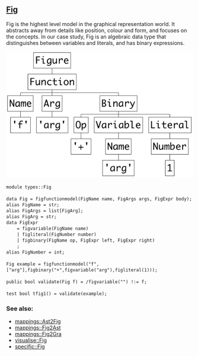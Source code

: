 ## [Fig](https://github.com/grammarware/bx-parsing/blob/master/src/types/Fig.rsc)

Fig is the highest level model in the graphical representation world. It abstracts away from
details like position, colour and form, and focuses on the concepts.
In our case study, Fig is an algebraic data type that distinguishes between variables and
literals, and has binary expressions.

![Example](https://github.com/grammarware/bx-parsing/raw/master/img/Fig.png)

```
module types::Fig

data Fig = figfunctionmodel(FigName name, FigArgs args, FigExpr body);
alias FigName = str;
alias FigArgs = list[FigArg];
alias FigArg = str;
data FigExpr
    = figvariable(FigName name)
    | figliteral(FigNumber number)
    | figbinary(FigName op, FigExpr left, FigExpr right)
    ;
alias FigNumber = int;

Fig example = figfunctionmodel("f",["arg"],figbinary("+",figvariable("arg"),figliteral(1)));

public bool validate(Fig f) = /figvariable("") !:= f;

test bool tfig1() = validate(example);
```

### See also:
* [mappings::Ast2Fig](https://github.com/grammarware/bx-parsing/blob/master/src/mappings/Ast2Fig.rsc)
* [mappings::Fig2Ast](https://github.com/grammarware/bx-parsing/blob/master/src/mappings/Fig2Ast.rsc)
* [mappings::Fig2Gra](https://github.com/grammarware/bx-parsing/blob/master/src/mappings/Fig2Gra.rsc)
* [visualise::Fig](https://github.com/grammarware/bx-parsing/blob/master/src/visualise/Fig.rsc)
* [specific::Fig](https://github.com/grammarware/bx-parsing/blob/master/src/specific/Fig.rsc)
